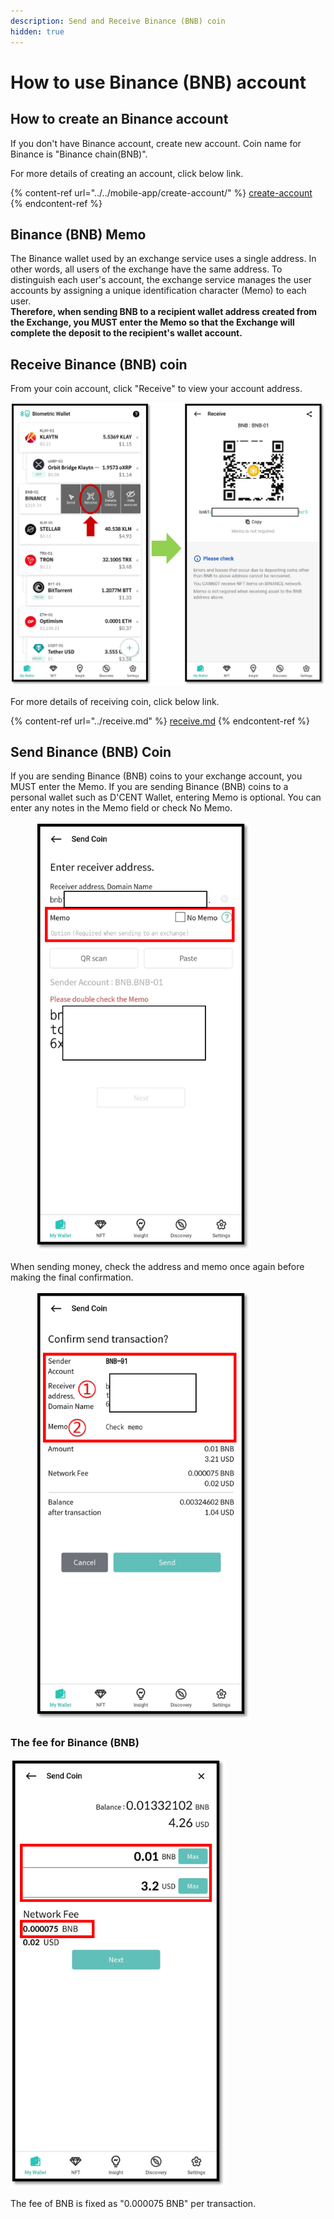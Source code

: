 ```yaml
---
description: Send and Receive Binance (BNB) coin
hidden: true
---
```


# How to use Binance (BNB) account

## How to create an Binance account

If you don't have Binance account, create new account. Coin name for Binance is "Binance chain(BNB)".

For more details of creating an account, click below link.

{% content-ref url="../../mobile-app/create-account/" %}
[create-account](../../mobile-app/create-account/)
{% endcontent-ref %}

## Binance (BNB) Memo

The Binance wallet used by an exchange service uses a single address. In other words, all users of the exchange have the same address. To distinguish each user's account, the exchange service manages the user accounts by assigning a unique identification character (Memo) to each user. \
**Therefore, when sending BNB to a recipient wallet address created from the Exchange, you MUST enter the Memo so that the Exchange will complete the deposit to the recipient's wallet account.**

## Receive Binance (BNB) coin

From your coin account, click "Receive" to view your account address.

<div align="left"><img src="../../.gitbook/assets/BNB-eng01.png" alt="" width="563"></div>

For more details of receiving coin, click below link.

{% content-ref url="../receive.md" %}
[receive.md](../receive.md)
{% endcontent-ref %}

## Send Binance (BNB) Coin

If you are sending Binance (BNB) coins to your exchange account, you MUST enter the Memo. If you are sending Binance (BNB) coins to a personal wallet such as D'CENT Wallet, entering Memo is optional. You can enter any notes in the Memo field or check No Memo.

<div align="left"><figure><img src="../../.gitbook/assets/BNB-eng02.png" alt="" width="344"><figcaption></figcaption></figure></div>

When sending money, check the address and memo once again before making the final confirmation.

<div align="left"><figure><img src="../../.gitbook/assets/BNB-eng04.png" alt="" width="344"><figcaption></figcaption></figure></div>

### The fee for Binance (BNB)

<div align="left"><img src="../../.gitbook/assets/BNB-eng03.png" alt="" width="344"></div>

The fee of BNB is fixed as "0.000075 BNB" per transaction.
